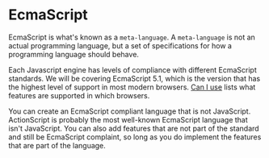 # EcmaScript

EcmaScript is what's known as a `meta-language`.  A `meta-language` is not an actual programming language, but a set of specifications for how a programming language should behave.

Each Javascript engine has levels of compliance with different EcmaScript standards.  We will be covering EcmaScript 5.1, which is the version that has the highest level of support in most modern browsers.  [Can I use](http://www.caniuse.com) lists what features are supported in which browsers.

You can create an EcmaScript compliant language that is not JavaScript.  ActionScript is probably the most well-known EcmaScript language that isn't JavaScript.  You can also add features that are not part of the standard and still be EcmaScript complaint, so long as you do implement the features that are part of the language.
